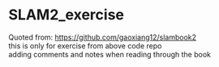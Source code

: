 # SLAM2_exercise  
Quoted from: https://github.com/gaoxiang12/slambook2  
this is only for exercise from above code repo  
adding comments and notes when reading through the book  
